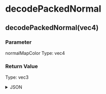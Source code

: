 # decodePackedNormal

## decodePackedNormal(vec4)

### Parameter

normalMapColor
  Type: vec4

### Return Value

  Type: vec3

<details><summary>JSON</summary>

```
{
  "Type": "decodePackedNormal(vec4)",
  "Name": "decodePackedNormal(vec4)",
  "Category": 1,
  "InputPins": [
    {
      "Connection": null,
      "Id": "normalMapColor",
      "Type": "vec4"
    }
  ],
  "OutputPins": [
    {
      "Id": "",
      "Type": "vec3"
    }
  ]
}
```

</details>


